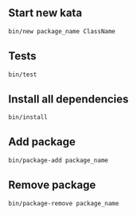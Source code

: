 Start new kata
--------------

```sh
bin/new package_name ClassName
```

Tests
-----

```sh
bin/test
```

Install all dependencies
------------------------

```sh
bin/install
```

Add package
-----------

```sh
bin/package-add package_name
```

Remove package
--------------

```sh
bin/package-remove package_name
```
